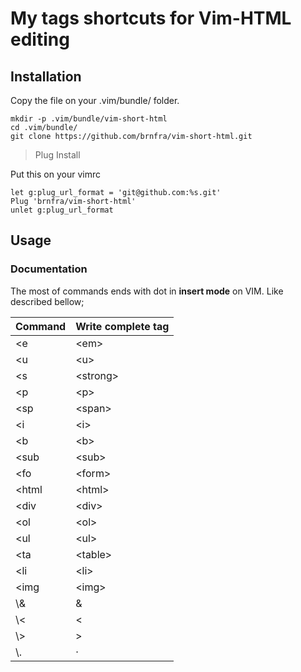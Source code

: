 # My tags shortcuts for Vim-HTML editing


## Installation

Copy the file on your .vim/bundle/ folder.


```
mkdir -p .vim/bundle/vim-short-html
cd .vim/bundle/
git clone https://github.com/brnfra/vim-short-html.git

```

>Plug Install

Put this on your vimrc

```
let g:plug_url_format = 'git@github.com:%s.git'
Plug 'brnfra/vim-short-html'
unlet g:plug_url_format
```

## Usage

### Documentation 

The most of commands ends with dot in **insert mode** on VIM. Like described bellow;
 
| Command | Write complete tag | 
| --- | --- |
| \<e | \<em\> | 
| \<u | \<u\> | 
| \<s | \<strong\> | 
| \<p | \<p\> | 
| \<sp | \<span\> | 
| \<i | \<i\> | 
| \<b | \<b\> | 
| \<sub | \<sub\> | 
| \<fo | \<form\> | 
| \<html | \<html\> | 
| \<div | \<div\> | 
| \<ol | \<ol\> | 
| \<ul | \<ul\> | 
| \<ta | \<table\> |
| \<li | \<li\> | 
| \<img | \<img\> | 
| \\& | &amp; | 
| \\< | &lt; | 
| \\> | &gt; | 
| \\. | &middot; | 
